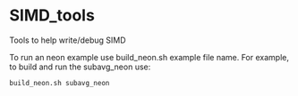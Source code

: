 # SIMD_tools
Tools to help write/debug SIMD

To run an neon example use build_neon.sh example file name. For example, to build and run the subavg_neon use:
~~~
build_neon.sh subavg_neon
~~~
